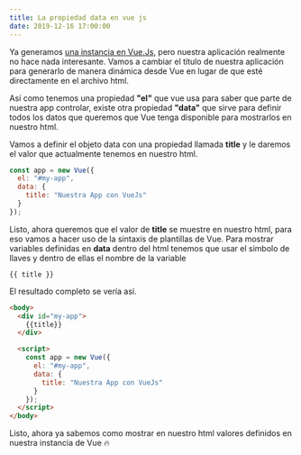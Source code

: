 ```yaml
---
title: La propiedad data en vue js
date: 2019-12-16 17:00:00
---
```


Ya generamos [una instancia en Vue.Js](https://blog.eperedo.com/2019/12/15/creando-una-instancia-en-vue-js/), pero nuestra aplicación realmente no hace
nada interesante.
Vamos a cambiar el título de nuestra aplicación para generarlo de manera dinámica
desde Vue en lugar de que esté directamente en el archivo html.

Así como tenemos una propiedad **"el"** que vue usa para saber que parte de nuestra app controlar, existe otra propiedad **"data"** que sirve para definir todos los datos que queremos que Vue tenga disponible para mostrarlos en nuestro html.

Vamos a definir el objeto data con una propiedad llamada **title** y le daremos el valor que actualmente tenemos en nuestro html.

```js
const app = new Vue({
  el: "#my-app",
  data: {
    title: "Nuestra App con VueJs"
  }
});
```

Listo, ahora queremos que el valor de **title** se muestre en nuestro html, para eso
vamos a hacer uso de la sintaxis de plantillas de Vue. Para mostrar variables definidas en **data** dentro del html tenemos que usar el simbolo de llaves y dentro de ellas el nombre de la variable

```
{{ title }}
```

El resultado completo se vería así.

```html
<body>
  <div id="my-app">
    {{title}}
  </div>

  <script>
    const app = new Vue({
      el: "#my-app",
      data: {
        title: "Nuestra App con VueJs"
      }
    });
  </script>
</body>
```

Listo, ahora ya sabemos como mostrar en nuestro html valores definidos en nuestra instancia de Vue 🔥
